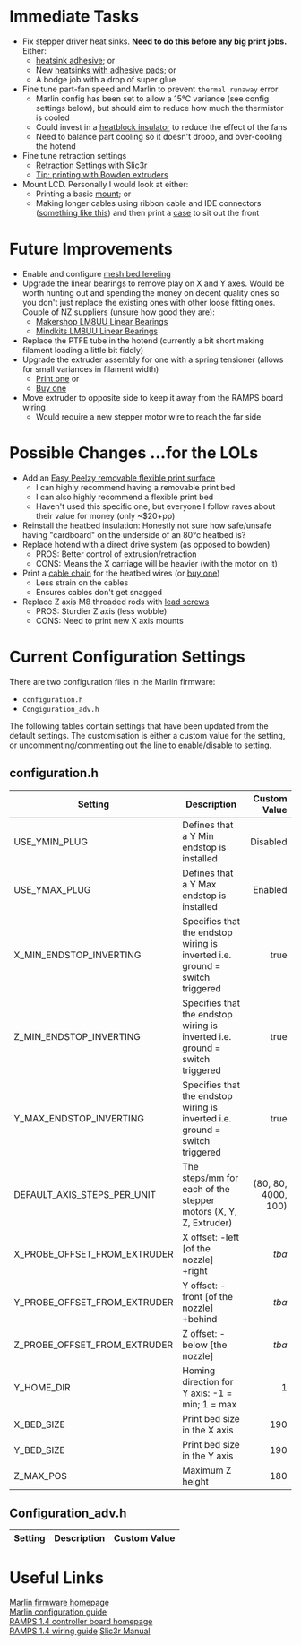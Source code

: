 Immediate Tasks
===============
* Fix stepper driver heat sinks. **Need to do this before any big print jobs.** Either:
  * [heatsink adhesive][url_thermal_adhesive]; or
  * New [heatsinks with adhesive pads][url_heatsinks]; or
  * A bodge job with a drop of super glue
* Fine tune part-fan speed and Marlin to prevent `thermal runaway` error
  * Marlin config has been set to allow a 15°C variance (see config settings below), but should aim to reduce how much the thermistor is cooled
  * Could invest in a [heatblock insulator][url_heatblock_cover] to reduce the effect of the fans
  * Need to balance part cooling so it doesn't droop, and over-cooling the hotend
* Fine tune retraction settings
  * [Retraction Settings with Slic3r][url_retraction_reprap]
  * [Tip: printing with Bowden extruders][url_retraction_slic3r]
* Mount LCD. Personally I would look at either:
  * Printing a basic [mount][url_lcd_mount]; or
  * Making longer cables using ribbon cable and IDE connectors ([something like this][url_ribbon_Cable]) and then print a [case][url_lcd_case] to sit out the front

Future Improvements
===================
* Enable and configure [mesh bed leveling][url_marlin_auto_bed_level]
* Upgrade the linear bearings to remove play on X and Y axes. Would be worth hunting out and spending the money on decent quality ones so you don't just replace the existing ones with other loose fitting ones. Couple of NZ suppliers (unsure how good they are):
  * [Makershop LM8UU Linear Bearings][url_bearings_makershop]
  * [Mindkits LM8UU Linear Bearings][url_bearings_mindkits]
* Replace the PTFE tube in the hotend (currently a bit short making filament loading a little bit fiddly)
* Upgrade the extruder assembly for one with a spring tensioner (allows for small variances in filament width)
  * [Print one][url_bowden_stl] or
  * [Buy one][url_bowden_buy]
* Move extruder to opposite side to keep it away from the RAMPS board wiring
  * Would require a new stepper motor wire to reach the far side

Possible Changes ...for the LOLs
===============================
* Add an [Easy Peelzy removable flexible print surface][url_easy_peelzy]
  * I can highly recommend having a removable print bed
  * I can also highly recommend a flexible print bed
  * Haven't used this specific one, but everyone I follow raves about their value for money (only ~$20+pp)
* Reinstall the heatbed insulation: Honestly not sure how safe/unsafe having "cardboard" on the underside of an 80°c heatbed is?
* Replace hotend with a direct drive system (as opposed to bowden)
  * PROS: Better control of extrusion/retraction
  * CONS: Means the X carriage will be heavier (with the motor on it)
* Print a [cable chain][url_cable_chain_stl] for the heatbed wires (or [buy one][url_cable_chain_buy])
  * Less strain on the cables
  * Ensures cables don't get snagged
* Replace Z axis M8 threaded rods with [lead screws][url_lead_screw]
  * PROS: Sturdier Z axis (less wobble)
  * CONS: Need to print new X axis mounts

Current Configuration Settings
==============================
There are two configuration files in the Marlin firmware:
* `configuration.h`
* `Congiguration_adv.h`

The following tables contain settings that have been updated from the default settings.  The customisation is either a custom value for the setting, or uncommenting/commenting out the line to enable/disable to setting.

## configuration.h
|Setting|Description|Custom Value|
|-------|-----------|-----------:|
|USE_YMIN_PLUG|Defines that a Y Min endstop is installed|Disabled|
|USE_YMAX_PLUG|Defines that a Y Max endstop is installed|Enabled|
|X_MIN_ENDSTOP_INVERTING|Specifies that the endstop wiring is inverted i.e. ground = switch triggered|true|
|Z_MIN_ENDSTOP_INVERTING|Specifies that the endstop wiring is inverted i.e. ground = switch triggered|true|
|Y_MAX_ENDSTOP_INVERTING|Specifies that the endstop wiring is inverted i.e. ground = switch triggered|true|
|DEFAULT_AXIS_STEPS_PER_UNIT|The steps/mm for each of the stepper motors (X, Y, Z, Extruder)|(80, 80, 4000, 100)|
|X_PROBE_OFFSET_FROM_EXTRUDER|X offset: -left [of the nozzle] +right|*tba*|
|Y_PROBE_OFFSET_FROM_EXTRUDER|Y offset: -front [of the nozzle] +behind|*tba*|
|Z_PROBE_OFFSET_FROM_EXTRUDER|Z offset: -below [the nozzle]|*tba*|
|Y_HOME_DIR|Homing direction for Y axis: -1 = min; 1 = max|1|
|X_BED_SIZE|Print bed size in the X axis|190|
|Y_BED_SIZE|Print bed size in the Y axis|190|
|Z_MAX_POS|Maximum Z height|180|

## Configuration_adv.h
|Setting|Description|Custom Value|
|-------|-----------|-----------:|

Useful Links
============
[Marlin firmware homepage][url_marlin]  
[Marlin configuration guide][url_marlin_config]  
[RAMPS 1.4 controller board homepage][url_ramps]  
[RAMPS 1.4 wiring guide][url_ramps_wiring] 
[Slic3r Manual][url_slic3r_manual]

<!----------------------------------------------------->
<!--    URL Tags                                     -->
<!----------------------------------------------------->
[url_marlin]:http://marlinfw.org/
[url_marlin_config]:http://marlinfw.org/docs/configuration/configuration.html
[url_marlin-config_h]:http://marlinfw.org/docs/configuration/configuration.html#configuration.h
[url_marlin_config_adv]:http://marlinfw.org/docs/configuration/configuration.html#configuration_adv.h
[url_marlin_auto_bed_level]:http://marlinfw.org/docs/configuration/configuration.html#bed-leveling
[url_ramps]:https://reprap.org/wiki/RAMPS_1.4
[url_ramps_wiring]:https://reprap.org/wiki/RAMPS_1.4#Wiring
[url_slic3r_manual]:https://manual.slic3r.org/
[url_retraction_reprap]:https://reprap.org/wiki/Retraction_Tuning_With_Slic3r
[url_retraction_slic3r]:https://slic3r.org/blog/tip-bowden-extruders/
[url_bearings_makershop]:http://www.makershop.co.nz/Bearings/8mmLinear/LM8UU
[url_bearings_mindkits]:http://www.mindkits.co.nz/lm8uu-linear-bearings-for-3d-printer.aspx
[url_cable_chain_stl]:https://www.thingiverse.com/search?sort=relevant&q=cable+chain+heatbed&type=things&dwh=765c05b804a8dff
[url_cable_chain_buy]:https://www.banggood.com/15mm-x-20mm-R28-Plastic-Cable-Semi-closed-Drag-Chain-Wire-Carrier-Length-1000mm-p-1069454.html?rmmds=detail-top-buytogether-auto&bundleRecToken=ChM2NjU0NDI2ODU3MTUwMzYxMjcyEAIaAkJUIgZGQlRfUEQoAA&cur_warehouse=CN
[url_heatblock_cover]:https://www.banggood.com/3Pcs-Green-Silicone-Case-For-E3D-V6-Heater-Block-3D-Printer-Parts-p-1276877.html?rmmds=search&cur_warehouse=CN
[url_bowden_stl]:https://www.thingiverse.com/thing:669459
[url_bowden_buy]:https://www.banggood.com/Full-Metal-Remote-Extrusion-Feeding-Machine-Bowden-Extruder-For-1_75mm-Filament-Anet-A8-Prusa-I3-p-1350130.html?rmmds=search&cur_warehouse=CN
[url_heatsinks]:https://www.banggood.com/Aluminum-995mm-Heat-Sink-With-Adhesive-For-A4988-Stepper-Motor-Driver-Module-3D-Printer-p-1212893.html?rmmds=search&cur_warehouse=CN
[url_thermal_adhesive]:https://www.banggood.com/STARS-922-Heatsink-Plaster-CPU-Thermal-Conductive-Glue-With-Strong-Adhesive-For-3D-Printer-p-1297296.html?rmmds=search&cur_warehouse=CN
[url_easy_peelzy]:https://www.3d-easy.xyz/store/p2/Easy-Peelzy.html
[url_lead_screw]:https://www.banggood.com/8mm-300400500600mm-Lead-2mm-Stainless-Steel-Leadscrew-T8-Nut-For-CNC-3D-Printer-Reprap-p-1143904.html?rmmds=search&ID=49053&cur_warehouse=CN
[url_ribbon_cable]:https://www.aliexpress.com/item/10P-60cm-12864-LCD-2004-LCD-Extension-Cable-MKS-Prusa-Ramps-RepRap-Anet-i3-FT5-3D/32883311114.html?spm=2114.search0104.3.1.303113e84JJeeL&ws_ab_test=searchweb0_0,searchweb201602_4_10065_10068_10547_319_10059_10884_317_10548_10887_10696_100031_321_322_10084_453_10083_454_10103_10618_10307_537_536,searchweb201603_51,ppcSwitch_0&algo_expid=53c01887-06a5-452f-a8d1-609eb09f5059-0&algo_pvid=53c01887-06a5-452f-a8d1-609eb09f5059
[url_lcd_case]:https://www.thingiverse.com/thing:2161283
[url_lcd_mount]:https://www.thingiverse.com/thing:120266